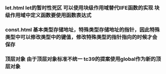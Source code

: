 ### let.html let的暂时性死区 可以使用块级作用域替代IIFE函数的实现 块级作用域中定义函数要使用函数表达式
### const.html 基本类型存储地址，特殊类型存储地址的指针，因此特殊类型中可以修改类型中的键值，修改特殊类型的指针指向的时候才会保存
### 顶层对象 由于顶层对象标准不统一 tc39的提案使用global作为新的顶层对象
